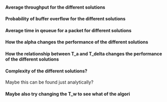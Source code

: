 
#### Average throughput for the different solutions

#### Probability of buffer overflow for the different solutions 

#### Average time in qeueue for a packet for different solutions
#### How the alpha changes the performance of the different solutions 

#### How the relationship between T_a and T_delta changes the performance of the different solutions

#### Complexity of the different solutions? 
Maybe this can be found just analytically?

#### Maybe also try changing the T_w to see what of the algori